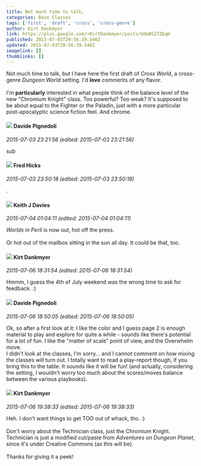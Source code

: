 ```yaml
---
title: Not much time to talk,
categories: Base Classes
tags: ['first', 'draft', 'cross', 'cross-genre']
author: Kirt Dankmyer
link: https://plus.google.com/+KirtDankmyer/posts/UdeBSZ7ZbqH
published: 2015-07-03T20:56:39.546Z
updated: 2015-07-03T20:56:39.546Z
imagelink: []
thumblinks: []
---
```


Not much time to talk, but I have here the first draft of <i>Cross World</i>, a cross-genre <i>Dungeon World</i> setting. I&#39;d <b>love</b> comments of any flavor.<br /><br />I&#39;m <b>particularly</b> interested in what people think of the balance level of the new &quot;Chromium Knight&quot; class. Too powerful? Too weak? It&#39;s supposed to be about equal to the Fighter or the Paladin, just with a more particular post-apocalyptic science fiction feel. And chrome.
<div id='comment z13ghx0ybofpg5ah504cjtz5nonjzhbbfe0'>
  <h4><img src='{{site.baseurl}}//images/avatars/104769562837890390693_photo.jpg'> Davide Pignedoli</h4>
      <p><cite>2015-07-03 23:21:56 (edited: 2015-07-03 23:21:56)</cite></p>
        <p>sub</p>
</div>
        

<div id='comment z13ghx0ybofpg5ah504cjtz5nonjzhbbfe0'>
  <h4><img src='{{site.baseurl}}//images/avatars/105843491826683668595_photo.jpg'> Fred Hicks</h4>
      <p><cite>2015-07-03 23:50:18 (edited: 2015-07-03 23:50:18)</cite></p>
        <p>.</p>
</div>
        

<div id='comment z13ghx0ybofpg5ah504cjtz5nonjzhbbfe0'>
  <h4><img src='{{site.baseurl}}//images/avatars/112327884121702098831_photo.jpg'> Keith J Davies</h4>
      <p><cite>2015-07-04 01:04:11 (edited: 2015-07-04 01:04:11)</cite></p>
        <p><i>Worlds in Peril</i> is now out, hot off the press.<br /><br />Or hot out of the mailbox sitting in the sun all day. It could be that, too.</p>
</div>
        

<div id='comment z13ghx0ybofpg5ah504cjtz5nonjzhbbfe0'>
  <h4><img src='{{site.baseurl}}//images/avatars/102553005098486727257_photo.jpg'> Kirt Dankmyer</h4>
      <p><cite>2015-07-06 18:31:54 (edited: 2015-07-06 18:31:54)</cite></p>
        <p>Hmmm, I guess the 4th of July weekend was the wrong time to ask for feedback. :)</p>
</div>
        

<div id='comment z13ghx0ybofpg5ah504cjtz5nonjzhbbfe0'>
  <h4><img src='{{site.baseurl}}//images/avatars/104769562837890390693_photo.jpg'> Davide Pignedoli</h4>
      <p><cite>2015-07-06 18:50:05 (edited: 2015-07-06 18:50:05)</cite></p>
        <p>Ok, so after a first look at it: I like the color and I guess page 2 is enough material to play and explore for quite a while - sounds like there&#39;s potential for a lot of fun. I like the &quot;matter of scale&quot; point of view, and the Overwhelm move.<br />I didn&#39;t look at the classes, I&#39;m sorry... and I cannot comment on how mixing the classes will turn out. I totally want to read a play-report though, if you bring this to the table. It sounds like it will be fun! (and actually, considering the setting, I wouldn&#39;t worry too much about the scores/moves balance between the various playbooks).</p>
</div>
        

<div id='comment z13ghx0ybofpg5ah504cjtz5nonjzhbbfe0'>
  <h4><img src='{{site.baseurl}}//images/avatars/102553005098486727257_photo.jpg'> Kirt Dankmyer</h4>
      <p><cite>2015-07-06 19:38:33 (edited: 2015-07-06 19:38:33)</cite></p>
        <p>Heh. I don&#39;t want things to get TOO out of whack, tho. :)<br /><br />Don&#39;t worry about the Technician class, just the Chromium Knight. Technician is just a modified cut/paste from <i>Adventures on Dungeon Planet</i>, since it&#39;s under Creative Commons (as this will be).<br /><br />Thanks for giving it a peek!</p>
</div>
        